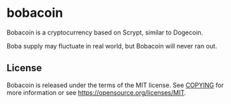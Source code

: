 # bobacoin
Bobacoin is a cryptocurrency based on Scrypt, similar to Dogecoin. 

Boba supply may fluctuate in real world, but Bobacoin will never ran out.

## License

Bobacoin is released under the terms of the MIT license. See [COPYING](COPYING) for more information or see https://opensource.org/licenses/MIT.
